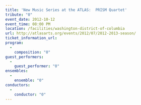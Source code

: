 ```yaml
---
title: 'New Music Series at the ATLAS:  PRISM Quartet'
tribute: "0"
event_date: 2012-10-12
event_time: 08:00 PM
location: /facilities/washington-district-of-columbia
url: http://atlasarts.org/events/2012/07/2012-2013-season/
ticket_information_url: 
program: 
  -
    composition: "0"
guest_performers: 
  -
    guest_performer: "0"
ensembles: 
  -
    ensemble: "0"
conductors: 
  -
    conductor: "0"
---
```

